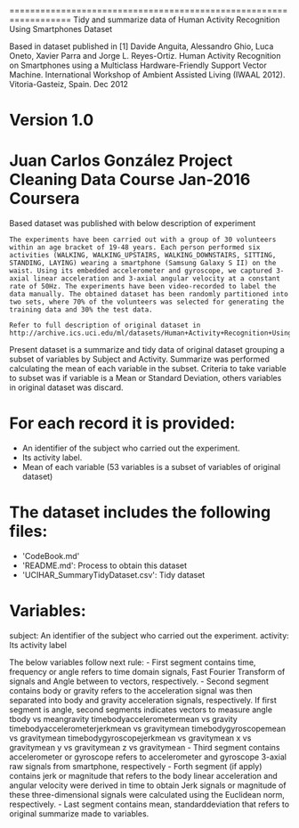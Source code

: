 ==================================================================
Tidy and summarize data of Human Activity Recognition Using Smartphones Dataset

Based in dataset published in 
	[1] Davide Anguita, Alessandro Ghio, Luca Oneto, Xavier Parra and Jorge L. Reyes-Ortiz. Human Activity Recognition on Smartphones using a Multiclass Hardware-Friendly Support Vector Machine. International Workshop of Ambient Assisted Living (IWAAL 2012). Vitoria-Gasteiz, Spain. Dec 2012

Version 1.0
==================================================================
Juan Carlos González
Project Cleaning Data Course Jan-2016
Coursera 
==================================================================
Based dataset was published with below description of experiment

	The experiments have been carried out with a group of 30 volunteers within an age bracket of 19-48 years. Each person performed six activities (WALKING, WALKING_UPSTAIRS, WALKING_DOWNSTAIRS, SITTING, STANDING, LAYING) wearing a smartphone (Samsung Galaxy S II) on the waist. Using its embedded accelerometer and gyroscope, we captured 3-axial linear acceleration and 3-axial angular velocity at a constant rate of 50Hz. The experiments have been video-recorded to label the data manually. The obtained dataset has been randomly partitioned into two sets, where 70% of the volunteers was selected for generating the training data and 30% the test data.

	Refer to full description of original dataset in http://archive.ics.uci.edu/ml/datasets/Human+Activity+Recognition+Using+Smartphones


Present dataset is a summarize and tidy data of original dataset grouping a subset of variables by Subject and Activity. 
Summarize was performed calculating the mean of each variable in the subset. 
Criteria to take variable to subset was if variable is a Mean or Standard Deviation, others variables in original dataset was discard.

For each record it is provided:
======================================
- An identifier of the subject who carried out the experiment.
- Its activity label. 
- Mean of each variable (53 variables is a subset of variables of original dataset)

The dataset includes the following files:
=========================================

- 'CodeBook.md' 
- 'README.md': Process to obtain this dataset
- 'UCIHAR_SummaryTidyDataset.csv': Tidy dataset

Variables:
==========
subject: An identifier of the subject who carried out the experiment.
activity: Its activity label

The below variables follow next rule:
	- First segment contains time, frequency or angle refers to time domain signals, Fast Fourier Transform of signals and Angle between to vectors, respectively.
	- Second segment contains body or gravity refers to the acceleration signal was then separated into body and gravity acceleration signals, respectively.
		If first segment is angle, second segments indicates vectors to measure angle 
			tbody vs meangravity
			timebodyaccelerometermean vs gravity
			timebodyaccelerometerjerkmean vs gravitymean
			timebodygyroscopemean vs gravitymean
			timebodygyroscopejerkmean vs gravitymean
			x vs gravitymean
			y vs gravitymean
			z vs gravitymean
	- Third segment contains accelerometer or gyroscope refers to accelerometer and gyroscope 3-axial raw signals from smartphone, respectively
	- Forth segment (if apply) contains jerk or magnitude that refers to the body linear acceleration and angular velocity were derived in time to obtain Jerk signals or magnitude of these three-dimensional signals were calculated using the Euclidean norm, respectively.
	- Last segment contains mean, standarddeviation that refers to original summarize made to variables.